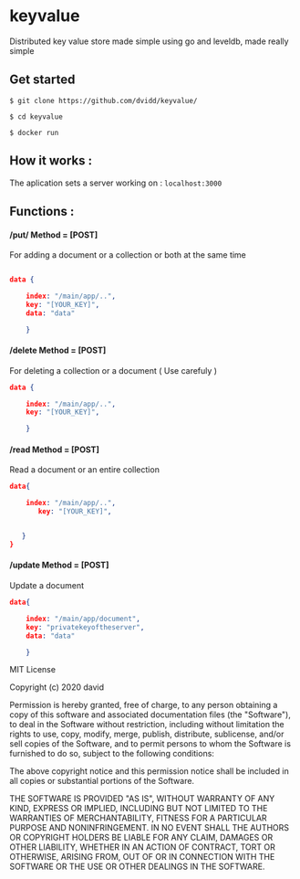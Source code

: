 # keyvalue
Distributed key value store made simple using go and leveldb, made really simple

## Get started
```
$ git clone https://github.com/dvidd/keyvalue/
```
```
$ cd keyvalue
```
```
$ docker run 
```


## How it works :
The aplication sets a server working on : 
```localhost:3000 ```

## Functions :

#### /put/ Method = [POST]
For adding a document or a collection or both at the same time

```json

data {

    index: "/main/app/..",
    key: "[YOUR_KEY]",
    data: "data"

    }
```
#### /delete Method = [POST]
For deleting a collection or a document ( Use carefuly )
```json
data {

    index: "/main/app/..",
    key: "[YOUR_KEY]",

    }
```

#### /read Method = [POST]
Read a document or an entire collection
```json
data{

    index: "/main/app/..",
       key: "[YOUR_KEY]",


   }
}
```
#### /update Method = [POST]
Update a document
```json
data{

    index: "/main/app/document",
    key: "privatekeyoftheserver",
    data: "data"

    }


```


MIT License

Copyright (c) 2020 david

Permission is hereby granted, free of charge, to any person obtaining a copy
of this software and associated documentation files (the "Software"), to deal
in the Software without restriction, including without limitation the rights
to use, copy, modify, merge, publish, distribute, sublicense, and/or sell
copies of the Software, and to permit persons to whom the Software is
furnished to do so, subject to the following conditions:

The above copyright notice and this permission notice shall be included in all
copies or substantial portions of the Software.

THE SOFTWARE IS PROVIDED "AS IS", WITHOUT WARRANTY OF ANY KIND, EXPRESS OR
IMPLIED, INCLUDING BUT NOT LIMITED TO THE WARRANTIES OF MERCHANTABILITY,
FITNESS FOR A PARTICULAR PURPOSE AND NONINFRINGEMENT. IN NO EVENT SHALL THE
AUTHORS OR COPYRIGHT HOLDERS BE LIABLE FOR ANY CLAIM, DAMAGES OR OTHER
LIABILITY, WHETHER IN AN ACTION OF CONTRACT, TORT OR OTHERWISE, ARISING FROM,
OUT OF OR IN CONNECTION WITH THE SOFTWARE OR THE USE OR OTHER DEALINGS IN THE
SOFTWARE.

